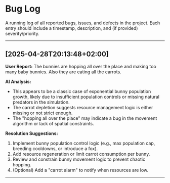 # Bug Log

A running log of all reported bugs, issues, and defects in the project. Each entry should include a timestamp, description, and (if provided) severity/priority.

---

## [2025-04-28T20:13:48+02:00]
**User Report:**
The bunnies are hopping all over the place and making too many baby bunnies. Also they are eating all the carrots.

**AI Analysis:**
- This appears to be a classic case of exponential bunny population growth, likely due to insufficient population controls or missing natural predators in the simulation.
- The carrot depletion suggests resource management logic is either missing or not strict enough.
- The "hopping all over the place" may indicate a bug in the movement algorithm or lack of spatial constraints.

**Resolution Suggestions:**
1. Implement bunny population control logic (e.g., max population cap, breeding cooldowns, or introduce a fox).
2. Add resource regeneration or limit carrot consumption per bunny.
3. Review and constrain bunny movement logic to prevent chaotic hopping.
4. (Optional) Add a "carrot alarm" to notify when resources are low.

---
